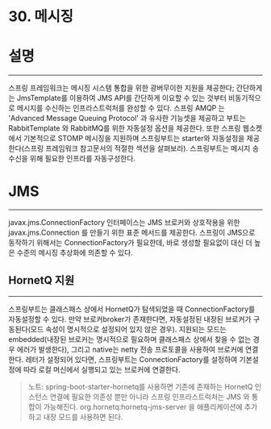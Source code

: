 # 30. 메시징

# 설명

---

스프링 프레임워크는 메시징 시스템 통합을 위한 광버무이한 지원을 제공한다; 간단하게는 JmsTemplate를 이용하여 JMS API를 간단하게 이요할 수 있는 것부터 비동기적으로 메시지를 수신하는 인프라스트럭처를 완성할 수 있다. 스프링 AMQP 는 'Advanced Message Queuing Protocol' 과 유사한 기능셋을 제공하고 부트는 RabbitTemplate 와 RabbitMQ를 위한 자동설정 옵션을 제공한다. 또한 스프링 웹소켓에서 기본적으로 STOMP 메시징을 지원하며 스프링부트는 starter와 자동설정을 제공한다(스프링 프레임워크 참고문서의 적절한 섹션을 살펴보라). 스프링부트는 메시지 송수신을 위해 필요한 인프라를 자동구성한다.

# JMS

---

javax.jms.ConnectionFactory 인터페이스는 JMS 브로커와 상호작용을 위한 javax.jms.Connection 를 만들기 위한 표준 메서드를 제공한다. 스프링이 JMS으로 동작하기 위해서는 ConnectionFactory가 필요한데, 바로 생성할 필요없이 대신 더 높은 수준의 메시징 추상화에 의존할 수 있다.

## HornetQ 지원

---

스프링부트는 클래스패스 상에서 HornetQ가 탐색되었을 때 ConnectionFactory를 자동설정할 수 있다. 만약 브로커broker가 존재한다면, 자동설정된 내장된 브로커가 구동된다(모드 속성이 명시적으로 설정되어 있지 않은 경우). 지원되는 모드는 embedded(내장된 브로커는 명시적으로 필요하며 클래스패스 상에서 찾을 수 없는 경우 에러가 발생한다), 그리고 native는 netty 전송 프로토콜을 사용하여 브로커에 연결한다. 레터가 설정되어 있다면, 스프링부트는 ConnectionFactory를 설정하여 기본설정에 따라 로컬 머신에서 실행되고 있는 브로커에 연결한다.

> 노트: spring-boot-starter-hornetq를 사용하면 기존에 존재하는 HornetQ 인스턴스 연결에 필요한 의존성 뿐만 아니라 스프링 인프라스트럭처는 JMS 와 통합이 가능해진다. org.hornetq:hornetq-jms-server 을 애플리케이션에 추가하고 내장 모드를 사용하면 된다.